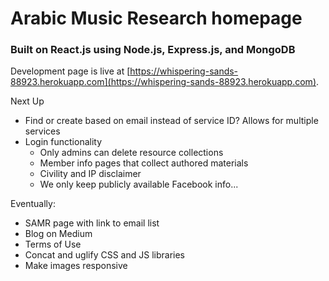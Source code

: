 # Arabic Music Research homepage

### Built on React.js using Node.js, Express.js, and MongoDB

Development page is live at [https://whispering-sands-88923.herokuapp.com](https://whispering-sands-88923.herokuapp.com).

Next Up
* Find or create based on email instead of service ID? Allows for multiple services
* Login functionality
    * Only admins can delete resource collections
    * Member info pages that collect authored materials
    * Civility and IP disclaimer
    * We only keep publicly available Facebook info...

Eventually:
* SAMR page with link to email list
* Blog on Medium
* Terms of Use
* Concat and uglify CSS and JS libraries
* Make images responsive
